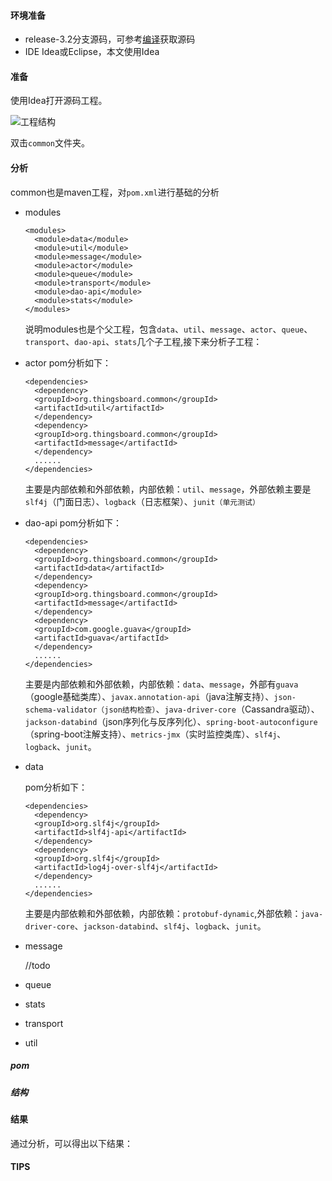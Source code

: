 #### 环境准备

- release-3.2分支源码，可参考[编译](编译.md)获取源码
- IDE Idea或Eclipse，本文使用Idea


#### 准备

使用Idea打开源码工程。

![工程结构](../../image/工程结构.png)

双击`common`文件夹。


#### 分析
common也是maven工程，对`pom.xml`进行基础的分析

- modules

  ```
  <modules>
    <module>data</module>
    <module>util</module>
    <module>message</module>
    <module>actor</module>
    <module>queue</module>
    <module>transport</module>
    <module>dao-api</module>
    <module>stats</module>
  </modules>
  ```
  说明modules也是个父工程，包含`data`、`util`、`message`、`actor`、`queue`、`transport`、`dao-api`、`stats`几个子工程,接下来分析子工程：
  
- actor
  pom分析如下：
  ```
  <dependencies>
    <dependency>
    <groupId>org.thingsboard.common</groupId>
    <artifactId>util</artifactId>
    </dependency>
    <dependency>
    <groupId>org.thingsboard.common</groupId>
    <artifactId>message</artifactId>
    </dependency>
    ......
  </dependencies>
  ```
  主要是内部依赖和外部依赖，内部依赖：`util`、`message`，外部依赖主要是`slf4j`（门面日志）、`logback`（日志框架）、`junit（单元测试）`
  
- dao-api
  pom分析如下：
  ```
  <dependencies>
    <dependency>
    <groupId>org.thingsboard.common</groupId>
    <artifactId>data</artifactId>
    </dependency>
    <dependency>
    <groupId>org.thingsboard.common</groupId>
    <artifactId>message</artifactId>
    </dependency>
    <dependency>
    <groupId>com.google.guava</groupId>
    <artifactId>guava</artifactId>
    </dependency>
    ......
  </dependencies>  
  ```
  
  主要是内部依赖和外部依赖，内部依赖：`data`、`message`，外部有`guava`（google基础类库）、`javax.annotation-api`（java注解支持）、`json-schema-validator（json结构检查）`、`java-driver-core`（Cassandra驱动）、`jackson-databind`（json序列化与反序列化）、`spring-boot-autoconfigure`（spring-boot注解支持）、`metrics-jmx`（实时监控类库）、`slf4j`、`logback`、`junit`。
  
- data

  pom分析如下：

  ```
  <dependencies>
    <dependency>
    <groupId>org.slf4j</groupId>
    <artifactId>slf4j-api</artifactId>
    </dependency>
    <dependency>
    <groupId>org.slf4j</groupId>
    <artifactId>log4j-over-slf4j</artifactId>
    </dependency>
  	......
  </dependencies>          
  ```

  主要是内部依赖和外部依赖，内部依赖：`protobuf-dynamic`,外部依赖：`java-driver-core`、`jackson-databind`、`slf4j`、`logback`、`junit`。

- message

  //todo

- queue

- stats

- transport

- util

##### pom

##### 结构

#### 结果
通过分析，可以得出以下结果：


#### TIPS



